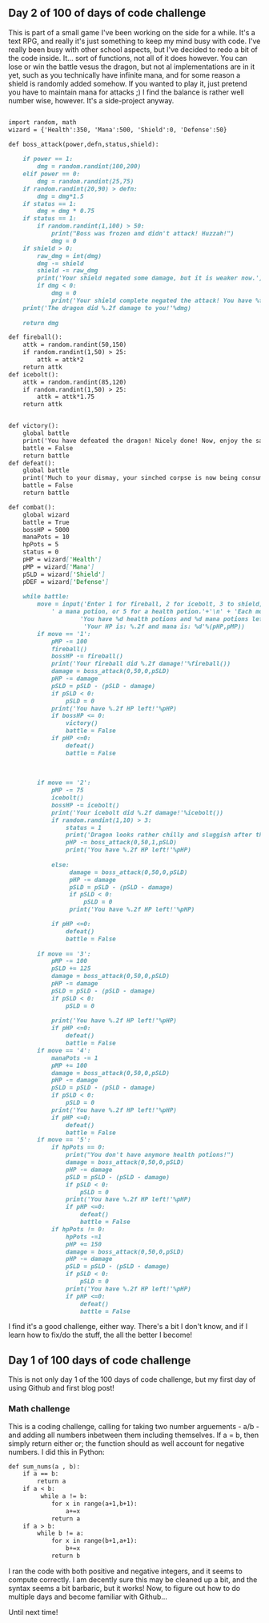 
## Day 2 of 100 of days of code challenge

This is part of a small game I've been working on the side for a while. 
It's a text RPG, and really it's just something to keep my mind busy with code.
I've really been busy with other school aspects, but I've decided to redo a bit of the code inside.
It... sort of functions, not all of it does however. You can lose or win the battle vesus the dragon, but not al implementations are 
in it yet, such as you technically have infinite mana, and for some reason a shield is randomly added somehow.
If you wanted to play it, just pretend you have to maintain mana for attacks ;)
I find the balance is rather well number wise, however. It's a side-project anyway.

```markdown

import random, math
wizard = {'Health':350, 'Mana':500, 'Shield':0, 'Defense':50}

def boss_attack(power,defn,status,shield):
    
    if power == 1:
        dmg = random.randint(100,200)
    elif power == 0:
        dmg = random.randint(25,75)
    if random.randint(20,90) > defn:
        dmg = dmg*1.5
    if status == 1:
        dmg = dmg * 0.75
    if status == 1:
        if random.randint(1,100) > 50:
            print("Boss was frozen and didn't attack! Huzzah!")
            dmg = 0
    if shield > 0:
        raw_dmg = int(dmg)
        dmg -= shield
        shield -= raw_dmg        
        print('Your shield negated some damage, but it is weaker now.')
        if dmg < 0:
            dmg = 0
            print('Your shield complete negated the attack! You have %f of a charge left.'%shield)
    print('The dragon did %.2f damage to you!'%dmg)
    
    return dmg

def fireball():
    attk = random.randint(50,150)
    if random.randint(1,50) > 25:
        attk = attk*2
    return attk
def icebolt():
    attk = random.randint(85,120)
    if random.randint(1,50) > 25:
        attk = attk*1.75
    return attk


def victory():
    global battle
    print('You have defeated the dragon! Nicely done! Now, enjoy the satisfaction.')
    battle = False
    return battle
def defeat():
    global battle
    print('Much to your dismay, your sinched corpse is now being consumed by the dragon... but you may simply re-run the game ;p')
    battle = False
    return battle

def combat():
    global wizard
    battle = True
    bossHP = 5000
    manaPots = 10
    hpPots = 5
    status = 0
    pHP = wizard['Health']
    pMP = wizard['Mana']
    pSLD = wizard['Shield']
    pDEF = wizard['Defense']
    
    while battle:
        move = input('Enter 1 for fireball, 2 for icebolt, 3 to shield, 4 to use'+
            ' a mana potion, or 5 for a health potion.'+'\n' + 'Each move uses a turn!\n'+
                    'You have %d health potions and %d mana potions left.'%(hpPots,manaPots)+
                     'Your HP is: %.2f and mana is: %d'%(pHP,pMP))
        if move == '1':
            pMP -= 100
            fireball()
            bossHP -= fireball()
            print('Your fireball did %.2f damage!'%fireball())
            damage = boss_attack(0,50,0,pSLD)
            pHP -= damage 
            pSLD = pSLD - (pSLD - damage)
            if pSLD < 0:
                pSLD = 0
            print('You have %.2f HP left!'%pHP)
            if bossHP <= 0:
                victory()
                battle = False
            if pHP <=0:
                defeat()
                battle = False
            
       
            
        if move == '2':
            pMP -= 75
            icebolt()
            bossHP -= icebolt()
            print('Your icebolt did %.2f damage!'%icebolt())
            if random.randint(1,10) > 3:
                status = 1
                print('Dragon looks rather chilly and sluggish after that hit...')
                pHP -= boss_attack(0,50,1,pSLD)
                print('You have %.2f HP left!'%pHP)
                
            else:
                 damage = boss_attack(0,50,0,pSLD)
                 pHP -= damage 
                 pSLD = pSLD - (pSLD - damage)
                 if pSLD < 0:
                     pSLD = 0
                 print('You have %.2f HP left!'%pHP)

            if pHP <=0:
                defeat()
                battle = False            
                            
        if move == '3':
            pMP -= 100
            pSLD += 125
            damage = boss_attack(0,50,0,pSLD)
            pHP -= damage 
            pSLD = pSLD - (pSLD - damage)
            if pSLD < 0:
                pSLD = 0
            
            print('You have %.2f HP left!'%pHP)
            if pHP <=0:
                defeat()
                battle = False
        if move == '4':
            manaPots -= 1
            pMP += 100
            damage = boss_attack(0,50,0,pSLD)
            pHP -= damage 
            pSLD = pSLD - (pSLD - damage)
            if pSLD < 0:
                pSLD = 0
            print('You have %.2f HP left!'%pHP)
            if pHP <=0:
                defeat()
                battle = False
        if move == '5':
            if hpPots == 0:
                print("You don't have anymore health potions!")
                damage = boss_attack(0,50,0,pSLD)
                pHP -= damage 
                pSLD = pSLD - (pSLD - damage)
                if pSLD < 0:
                    pSLD = 0
                print('You have %.2f HP left!'%pHP)
                if pHP <=0:
                    defeat()
                    battle = False
            if hpPots != 0:
                hpPots -=1
                pHP += 150
                damage = boss_attack(0,50,0,pSLD)
                pHP -= damage 
                pSLD = pSLD - (pSLD - damage)
                if pSLD < 0:
                    pSLD = 0
                print('You have %.2f HP left!'%pHP)
                if pHP <=0:
                    defeat()
                    battle = False
```

I find it's a good challenge, either way. There's a bit I don't know, and if I learn how to fix/do the stuff, the all the better I become!

        


    














## Day 1 of 100 days of code challenge

This is not only day 1 of the 100 days of code challenge, but my first day of using Github and first blog post!

### Math challenge

This is a coding challenge, calling for taking two number arguements - a/b - and adding all numbers inbetween them including themselves. If a = b, then simply return either or; the function should as well account for negative numbers. I did this in Python:

```markdown
def sum_nums(a , b):
    if a == b:
        return a
    if a < b:
         while a != b:   
            for x in range(a+1,b+1):
                a+=x
            return a
    if a > b:
        while b != a:
            for x in range(b+1,a+1):
                b+=x
            return b
```

I ran the code with both positive and negative integers, and it seems to compute correctly. I am decently sure this may be cleaned up a bit, and the syntax seems a bit barbaric, but it works!
Now, to figure out how to do multiple days and become familiar with Github...

Until next time!
